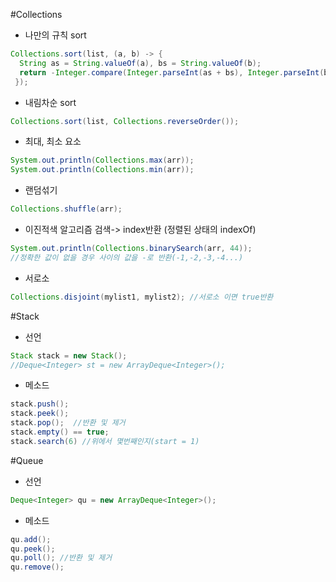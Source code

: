 #Collections
- 나만의 규칙 sort
```java
Collections.sort(list, (a, b) -> {
  String as = String.valueOf(a), bs = String.valueOf(b);
  return -Integer.compare(Integer.parseInt(as + bs), Integer.parseInt(bs + as));
 });
```
- 내림차순 sort
```java
Collections.sort(list, Collections.reverseOrder());
```
- 최대, 최소 요소
```java
System.out.println(Collections.max(arr));
System.out.println(Collections.min(arr));
```
- 랜덤섞기
```java
Collections.shuffle(arr);
```
- 이진적색 알고리즘 검색-> index반환 (정렬된 상태의 indexOf)
```java
System.out.println(Collections.binarySearch(arr, 44));
//정확한 값이 없을 경우 사이의 값을 -로 반환(-1,-2,-3,-4...)
```
- 서로소
```java
Collections.disjoint(mylist1, mylist2); //서로소 이면 true반환
```

#Stack
- 선언 
```java
Stack stack = new Stack();
//Deque<Integer> st = new ArrayDeque<Integer>();
```
- 메소드
```java
stack.push();
stack.peek();
stack.pop();  //반환 및 제거
stack.empty() == true;
stack.search(6) //위에서 몇번째인지(start = 1)
```
#Queue
- 선언
```java
Deque<Integer> qu = new ArrayDeque<Integer>();
```
- 메소드
```java
qu.add();
qu.peek();
qu.poll(); //반환 및 제거
qu.remove();
```
